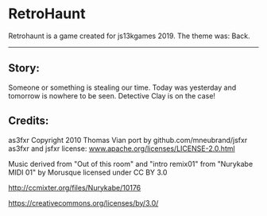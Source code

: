 # RetroHaunt

Retrohaunt is a game created for js13kgames 2019. The theme was: Back.

***

## Story:

Someone or something is stealing our time. Today was yesterday and tomorrow is nowhere to be seen. Detective Clay is on the case!

## Credits:

as3fxr Copyright 2010 Thomas Vian
port by github.com/mneubrand/jsfxr
as3fxr and jsfxr license: www.apache.org/licenses/LICENSE-2.0.html

Music derived from "Out of this room" and "intro remix01" from "Nurykabe MIDI 01" by Morusque licensed under CC BY 3.0

http://ccmixter.org/files/Nurykabe/10176
        
https://creativecommons.org/licenses/by/3.0/
